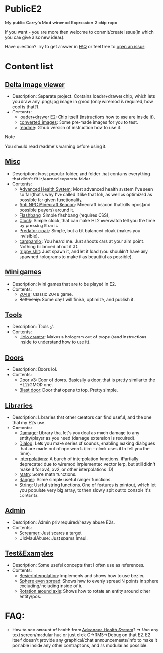 # PublicE2
My public Garry's Mod wiremod Expression 2 chip repo

If you want - you are more then welcome to commit/create issue(in which you can give also new ideas).

Have question? Try to get answer in [FAQ](https://github.com/deltamolfar/PublicE2/edit/main/README.md#faq) or feel free to [open an issue](https://github.com/deltamolfar/PublicE2/issues/new).

# Content list

## [Delta image viewer](https://github.com/deltamolfar/PublicE2/tree/main/delta_image_viewer)
- Description: Separate project. Contains loader+drawer chip, which lets you draw any .png/.jpg image in gmod (only wiremod is required, how cool is that?).
- Contents:
  - [loader+drawer E2](https://github.com/deltamolfar/PublicE2/blob/main/delta_image_viewer/loader%2Bdrawer): Chip itself (instructions how to use are inside it).
  - [converted_images](https://github.com/deltamolfar/PublicE2/tree/main/delta_image_viewer/converted_images): Some pre-made images for you to test.
  - [readme](https://github.com/deltamolfar/PublicE2/blob/main/delta_image_viewer/readme.md): Gihub version of instruction how to use it.

> [!NOTE]
> You should read readme's warning before using it.



## [Misc](https://github.com/deltamolfar/PublicE2/tree/main/misc)
- Description: Most popular folder, and folder that contains everything that didn't fit in/earned separate folder.
- Contents:
  - [Advanced Health System](https://github.com/deltamolfar/PublicE2/blob/main/misc/Advanced_Health_System.txt): Most advanced health system I've seen so far(that's why I've called it like that lol), as well as optimized as possible for given functionality.
  - [Anti NPC Minecraft Beacon](https://github.com/deltamolfar/PublicE2/blob/main/misc/anti-npc_beacon.txt): Minecraft beacon that kills npcs(and possible players) around it.
  - [Flashbang](https://github.com/deltamolfar/PublicE2/blob/main/misc/flashbang.txt): Simple flashbang (requires CSS),
  - [Clock](https://github.com/deltamolfar/PublicE2/blob/main/misc/Simple_Clock.txt): Simple clock, that can make HL2 overwatch tell you the time by pressing E on it.
  - [Predator cloak](https://github.com/deltamolfar/PublicE2/blob/main/misc/predator_cloak.txt): Simple, but a bit balanced cloak (makes you invisible).
  - [carspamlol](https://github.com/deltamolfar/PublicE2/blob/main/misc/carspamlol.txt): You heard me. Just shoots cars at your aim point. Nothing balanced about it :D.
  - [trippy shit](https://github.com/deltamolfar/PublicE2/blob/main/misc/Trippy_shit.txt): Just spawn it, and let it load (you shouldn't have any spawned holograms to make it as beautiful as possible).



## [Mini games](https://github.com/deltamolfar/PublicE2/tree/main/mini-games)
- Description: Mini games that are to be played in E2.
- Contents:
  - [2048](https://github.com/deltamolfar/PublicE2/blob/main/mini-games/2048_by_delta.txt): Classic 2048 game.
  - ~~Battleship~~: Some day I will finish, optimize, and publish it.



## [Tools](https://github.com/deltamolfar/PublicE2/tree/main/tools)
- Description: Tools ;/.
- Contents:
  - [Holo creator](https://github.com/deltamolfar/PublicE2/blob/main/tools/Zone_Holo_Generator_v2.txt): Makes a hologram out of props (read instructions inside to understand how to use it).




## [Doors](https://github.com/deltamolfar/PublicE2/tree/main/doors)
- Description: Doors lol.
- Contents:
  - [Door v3](https://github.com/deltamolfar/PublicE2/blob/main/doors/door_v3.txt): Door of doors. Basically a door, that is pretty similar to the HL2/GMOD one.
  - [Blast door](https://github.com/deltamolfar/PublicE2/blob/main/doors/BlastDoor.txt): Door that opens to top. Pretty simple.



## [Libraries](https://github.com/deltamolfar/PublicE2/tree/main/lib)
- Description: Libraries that other creators can find useful, and the one that my E2s use.
- Contents:
  - [Damage](https://github.com/deltamolfar/PublicE2/blob/main/lib/damage.txt): Library that let's you deal as much damage to any entity/player as you need (damage extension is required).
  - [Dialog](https://github.com/deltamolfar/PublicE2/blob/main/lib/dialog.txt): Lets you make series of sounds, enabling making dialogues that are made out of npc words (iirc - clock uses it to tell you the time).
  - [Interpolations](https://github.com/deltamolfar/PublicE2/blob/main/lib/interp.txt): A bunch of interpolation functions. (Partially deprecated due to wiremod implemented vector lerp, but still didn't make it for xv4, xv2, or other interpolations :D)
  - [Math](https://github.com/deltamolfar/PublicE2/blob/main/lib/math.txt): Some math functions.
  - [Ranger](https://github.com/deltamolfar/PublicE2/blob/main/lib/rangers.txt): Some simple useful ranger functions.
  - [String](https://github.com/deltamolfar/PublicE2/blob/main/lib/string.txt): Useful string functions. One of features is printout, which let you populate very big array, to then slowly spit out to console it's contents.



## [Admin](https://github.com/deltamolfar/PublicE2/tree/main/admin)
- Description: Admin priv required/heavy abuse E2s.
- Contents:
  - [Screamer](https://github.com/deltamolfar/PublicE2/blob/main/admin/Screamer.txt): Just scares a target.
  - [UlxMaulAbuse](https://github.com/deltamolfar/PublicE2/blob/main/admin/ulx_maul_abuse.txt): Just spams !maul.



## [Test&Examples](https://github.com/deltamolfar/PublicE2/tree/main/Test%26Examples)
- Description: Some useful concepts that I often use as references.
- Contents:
  - [BesierInterpolation](https://github.com/deltamolfar/PublicE2/blob/main/Test%26Examples/BesierInterpolation.txt): Implements and shows how to use bezier.
  - [Sphere even spread](https://github.com/deltamolfar/PublicE2/blob/main/Test%26Examples/EvenSphereSpread.txt): Shows how to evenly spread N points in sphere excluding/including inside of it.
  - [Rotation around axis](https://github.com/deltamolfar/PublicE2/blob/main/Test%26Examples/RotationAroundAxis.txt): Shows how to rotate an entity around other entity/pos.



# FAQ:
- How to see amount of health from [Advanced Health System](https://github.com/deltamolfar/PublicE2/blob/main/misc/Advanced_Health_System.txt)? => Use any text screen/modular hud or just click C->RMB->Debug on that E2. E2 itself doesn't provide any graphical/chat announcements/info to make it portable inside any other contraptions, and as modular as possible.
